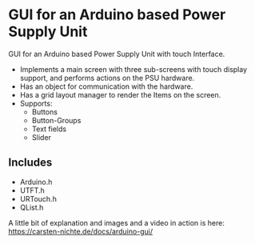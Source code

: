 # GUI for an Arduino based Power Supply Unit

GUI for an Arduino based Power Supply Unit with touch Interface.

* Implements a main screen with three sub-screens with touch display support, and performs actions on the PSU hardware.
* Has an object for communication with the hardware.
* Has a grid layout manager to render the Items on the screen.
* Supports:
    * Buttons
    * Button-Groups
    * Text fields
    * Slider

## Includes 

* Arduino.h
* UTFT.h
* URTouch.h
* QList.h

A little bit of explanation and images and a video in action is here: https://carsten-nichte.de/docs/arduino-gui/
